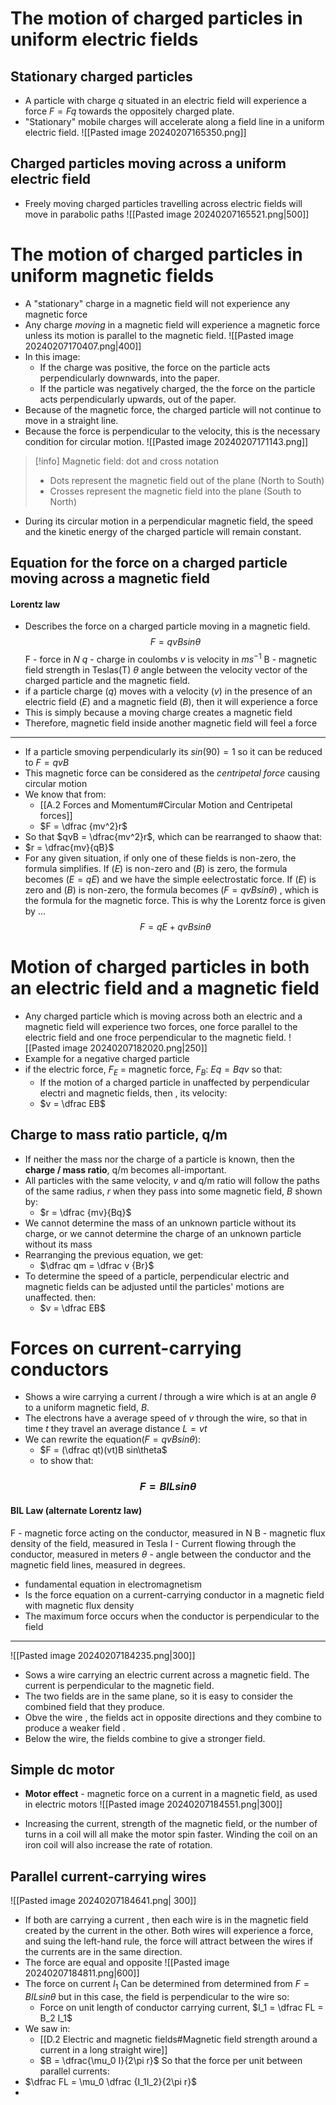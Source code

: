 # The motion of charged particles in uniform electric fields
## Stationary charged particles
- A particle with charge $q$ situated in an electric field will experience a force $F = Fq$ towards the oppositely charged plate. 
- "Stationary" mobile charges will accelerate along a field line in a uniform electric field. 
![[Pasted image 20240207165350.png]]
## Charged particles moving across a uniform electric field
- Freely moving charged particles travelling across electric fields will move in parabolic paths
![[Pasted image 20240207165521.png|500]]
# The motion of charged particles in uniform magnetic fields
- A "stationary" charge in a magnetic field will not experience any magnetic force
- Any charge *moving* in a magnetic field will experience a magnetic force unless its motion is parallel to the magnetic field. 
![[Pasted image 20240207170407.png|400]]
- In this image:
	- If the charge was positive, the  force on the particle acts perpendicularly downwards, into the paper. 
	- If the particle was negatively charged, the the force on the particle acts perpendicularly upwards, out of the paper.
- Because of the magnetic force, the charged particle will not continue to move in a straight line. 
- Because the force is perpendicular to the velocity, this is the necessary condition for circular motion. 
![[Pasted image 20240207171143.png]]
>[!info] Magnetic field: dot and cross notation
>- Dots represent the magnetic field out of the plane (North to South)
>- Crosses represent the magnetic field into the plane (South to North)

- During its circular motion in a perpendicular magnetic field, the speed and the kinetic energy of the charged particle will remain constant.
## Equation for the force on a charged particle moving across a magnetic field
#### Lorentz law
- Describes the force on a charged particle moving in a magnetic field. 
$$F = qvBsin\theta$$
F - force in $N$
$q$ - charge in coulombs
$v$ is velocity in $ms^{-1}$
B - magnetic field strength in Teslas(T)
$\theta$ angle between the velocity vector of the charged particle and the magnetic field.
- if a particle charge ($q$) moves with a velocity ($v$) in the presence of an electric field ($E$) and a magnetic field ($B$), then it will experience a force 
- This is simply because a moving charge creates a magnetic field
- Therefore, magnetic field inside another magnetic field will feel a force
---
- If a particle smoving perpendicularly its $sin(90) = 1$ so it can be reduced to $F = qvB$
- This magnetic force can be considered as the *centripetal force* causing circular motion
- We know that from:
	- [[A.2 Forces and Momentum#Circular Motion and Centripetal forces]]
	- $F = \dfrac {mv^2}r$
- So that $qvB = \dfrac{mv^2}r$, which can be rearranged to shaow that:
- $r = \dfrac{mv}{qB}$
- For any given situation, if only one of these fields is non-zero, the formula simplifies. If ($E$) is non-zero and ($B$) is zero, the formula becomes ($E = qE$) and we have the simple eelectrostatic force. If ($E$) is zero and ($B$) is non-zero, the formula becomes ($F = qvBsin\theta$) , which is the formula for the magnetic force. This is why the Lorentz force is given by ... 
$$F = qE + qvBsin\theta$$

# Motion of charged particles in both an electric field and a magnetic field
- Any charged particle which is moving across both an electric and a magnetic field will experience two forces, one force parallel to the electric field and one froce perpendicular to the magnetic field.
![[Pasted image 20240207182020.png|250]]
- Example for a negative charged particle
- if the electric force, $F_E$ = magnetic force, $F_B$: $Eq = Bqv$ so that:
	- If the motion of a charged particle in unaffected by perpendicular electri and magnetic fields, then , its velocity: 
	- $v = \dfrac EB$ 
## Charge to mass ratio particle, q/m
- If neither the mass nor the charge of a particle is known, then the **charge / mass ratio**, q/m becomes all-important. 
- All particles with the same velocity, $v$ and q/m ratio will follow the paths of the same radius, $r$ when they pass into some magnetic field, $B$ shown by:
	- $r = \dfrac {mv}{Bq}$
- We cannot determine the mass of an unknown particle without its charge, or we cannot determine the charge of an unknown particle without its mass
- Rearranging the previous equation, we get:
	- $\dfrac qm = \dfrac v {Br}$
- To determine the speed of a particle, perpendicular electric and magnetic fields can be adjusted until the particles' motions are unaffected. then:
	- $v = \dfrac EB$ 
# Forces on current-carrying conductors 
- Shows a wire carrying a current $I$ through a wire which is at an angle $\theta$ to a uniform magnetic field, $B$. 
- The electrons have a average speed of $v$ through the wire, so that in time $t$ they travel an average distance $L = vt$
- We can rewrite the equation($F = qvBsin\theta$):
	- $F = (\dfrac qt)(vt)B sin\theta$ 
	- to show that:
### $$F = BILsin\theta$$
#### BIL Law (alternate Lorentz law)
F - magnetic force acting on the conductor, measured in N
B - magnetic flux density of the field, measured in Tesla
I - Current flowing through the conductor, measured in meters
$\theta$ - angle between the conductor and the magnetic field lines, measured in degrees. 
- fundamental equation in electromagnetism 
- Is the force equation on a current-carrying conductor in a magnetic field with magnetic flux density
- The maximum force occurs when the conductor is perpendicular to the field
---
![[Pasted image 20240207184235.png|300]]
- Sows a wire carrying an electric current across a magnetic field. The current is perpendicular to the magnetic field. 
- The two fields are in the same plane, so it is easy to consider the combined field that they produce. 
- Obve the wire , the fields act in opposite directions and they combine to produce a weaker field . 
- Below the wire, the fields combine to give a stronger field. 
## Simple dc motor
- **Motor effect** - magnetic force on a current in a magnetic field, as used in electric motors
![[Pasted image 20240207184551.png|300]]

- Increasing the current, strength of the magnetic field, or the number of turns in a coil will all make the motor spin faster. Winding the coil on an iron coil will also increase the rate of rotation.
## Parallel current-carrying wires 
![[Pasted image 20240207184641.png| 300]]
- If both are carrying a current , then each wire is in the magnetic field created by the current in the other. Both wires will experience a force, and suing the left-hand rule, the force will attract between the wires if the currents are in the same direction. 
- The force are equal and opposite 
![[Pasted image 20240207184811.png|600]]
- The force on current $I_1$ Can be determined from determined from $F = BILsin\theta$ but in this case, the field is perpendicular to the wire so:
	- Force on unit length of conductor carrying current, $I_1 = \dfrac FL = B_2 I_1$ 
- We saw in:
	- [[D.2 Electric and magnetic fields#Magnetic field strength around a current in a long straight wire]]
	- $B = \dfrac{\mu_0 I}{2\pi r}$
So that the force per unit between parallel currents: 
- $\dfrac FL = \mu_0 \dfrac {I_1I_2}{2\pi r}$
- 

